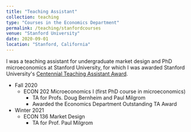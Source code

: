 ```yaml
---
title: "Teaching Assistant"
collection: teaching
type: "Courses in the Economics Department"
permalink: /teaching/stanfordcourses
venue: "Stanford University"
date: 2020-09-01
location: "Stanford, California"
---
```


I was a teaching assistant for undergraduate market design and PhD microeconomics at Stanford University, for which I was awarded Stanford University's [Centennial Teaching Assistant Award](https://ctl.stanford.edu/centennial-teaching-assistant-awards).

* Fall 2020
  * ECON 202 Microeconomics I (first PhD course in microeconomics)
    * TA for Profs. Doug Bernheim and Paul Milgrom
    * Awarded the Economics Department Outstanding TA Award
* Winter 2021
  * ECON 136 Market Design
    * TA for Prof. Paul Milgrom

